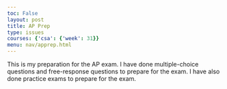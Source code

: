 ```yaml
---
toc: False
layout: post
title: AP Prep
type: issues
courses: {'csa': {'week': 31}}
menu: nav/apprep.html
---
```


This is my preparation for the AP exam. I have done multiple-choice questions and free-response questions to prepare for the exam. I have also done practice exams to prepare for the exam.
